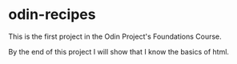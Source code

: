 # odin-recipes

This is the first project in the Odin Project's Foundations Course. 

By the end of this project I will show that I know the basics of html.